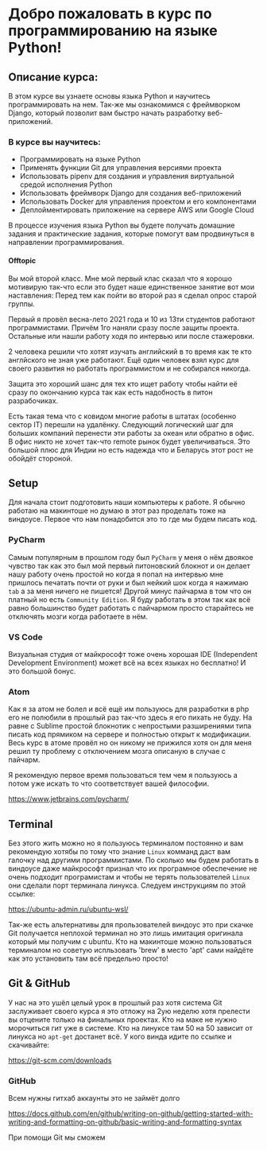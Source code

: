 # Добро пожаловать в курс по программированию на языке Python!
## Описание курса:
В этом курсе вы узнаете основы языка Python и научитесь программировать на нем.  Так-же мы ознакомимся с фреймворком Django, который позволит вам быстро начать разработку веб-приложений.
### В курсе вы научитесь:
- Программировать на языке Python
- Применять функции Git для управления версиями проекта
- Использовать pipenv для создания и управления виртуальной средой исполнения Python
- Использовать фреймворк Django для создания веб-приложений
- Использовать Docker для управления проектом и его компонентами
- Деплойментировать приложение на сервере AWS или Google Cloud

В процессе изучения языка Python вы будете получать домашние задания и практические задания, которые помогут вам продвинуться в направлении программирования.

#### Offtopic
Вы мой второй класс. 
Мне мой первый клас сказал что я хорошо мотивирую так-что если это будет наше единственное занятие вот мои наставления: Перед тем как пойти во второй раз я сделал опрос старой группы.  

Первый я провёл весна-лето 2021 года и 10 из 13ти студентов работают программистами.  Причём 1го наняли сразу после защиты проекта.  Остальные или нашли работу ходя по интервью или после стажеровки.

2 человека решили что хотят изучать английский в то время как те кто англйского не зная уже работают.  Ещё один человек взял курс для своего развития но работать программистом и не собирался никогда.

Защита это хороший шанс для тех кто ищет работу чтобы найти её сразу по окончанию курса так как есть надобность в питон разрабочиках.

Есть такая тема что с ковидом многие работы в штатах (особенно сектор IT) перешли на удалёнку.  Следующий логический шаг для больших компаний перенести эти работы за океан или обратно в офис.  В офис никто не хочет так-что remote рынок будет увеличиваться.  Это большой плюс для Индии но есть надежда что и Беларусь этот рост не обойдёт стороной.

## Setup
Для начала стоит подготовить наши компьютеры к работе.  Я обычно работаю на макинтоше но думаю в этот раз проделать тоже на виндоусе.  Первое что нам понадобится это то где мы будем писать код.  
### PyCharm
Самым популярным в прошлом году был `PyCharm` у меня о нём двоякое чувство так как это был мой первый питоновский блокнот и он делает нашу работу очень простой но когда я попал на интервью мне пришлось печатать почти от руки и был нейкий шок когда я нажимаю `tab` а за меня ничего не пишется!  Другой минус пайчарма в том что он платный но есть `Community Edition`.  Я буду работать в этом так как всё равно большинство будет работать с пайчармом просто старайтесь не отключять мозги когда работаете в нём.
### VS Code
Визуальная студия от майкрософт тоже очень хорошая IDE (Independent Development Environment) может всё на всех языках но бесплатно! И это большой бонус.
### Atom
Как я за атом не болел и всё ещё им пользуюсь для разработки в php его не полюбили в прошлый раз так-что здесь я его пихать не буду.  На равне с Sublime простой блокнотик с непростыми разширениями типа писать код прямиком на сервере и полностью открыт к модификации.  Весь курс в атоме провёл но он никому не прижился хотя он для меня решил ту проблему с отключением мозга описаную в случае с пайчарм.

Я рекомендую первое время пользоваться тем чем я пользуюсь а потом уже искать то что соответствует вашей философии.

https://www.jetbrains.com/pycharm/

## Terminal
Без этого жить можно но я пользуюсь терминалом постоянно и вам рекомендую хотябы по тому что знание `Linux` комманд даст вам галочку над другими программистами.  По сколько мы будем работать в виндоусе даже майкрософт признал что их програмное обеспечение не очень подходит програмистам и чтобы не терять пользователей `Linux` они сделали порт терминала линукса.  Следуем инструкциям по этой ссылке:

https://ubuntu-admin.ru/ubuntu-wsl/

Так-же есть альтернативы для прользователей виндоус это при скачке Git получается неплохой терминал но это лишь имитация оригинала который мы получим с ubuntu. Кто на макинтоше можно пользоваться терминалом но советую испльзовать 'brew' в место 'apt' сами найдёте как это установить там всё предельно просто!
## Git & GitHub
У нас на это ушёл целый урок в прошлый раз хотя система Git заслуживает своего курса я это отложу на 2ую неделю хотя прелести вы отцените только на финальных проектах.  Кто на маке не нужно морочиться гит уже в системе. Кто на линуксе там 50 на 50 зависит от линукса но `apt-get` достанет всё. У кого винда идите по ссылке и скачивайте:

https://git-scm.com/downloads

### GitHub
Всем нужны гитхаб аккаунты это не займёт долго

https://docs.github.com/en/github/writing-on-github/getting-started-with-writing-and-formatting-on-github/basic-writing-and-formatting-syntax

При помощи Git мы сможем